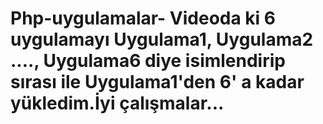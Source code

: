 # Php-uygulamalar- Videoda ki 6 uygulamayı Uygulama1, Uygulama2 ...., Uygulama6 diye isimlendirip  sırası ile  Uygulama1'den 6' a kadar yükledim.İyi çalışmalar...
